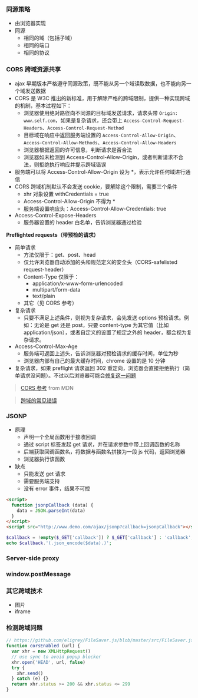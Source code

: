 ### 同源策略

- 由浏览器实现
- 同源
  + 相同的域（包括子域）
  + 相同的端口
  + 相同的协议


### CORS 跨域资源共享

- ajax 早期版本严格遵守同源政策，既不能从另一个域读取数据，也不能向另一个域发送数据
- CORS 是 W3C 推出的新标准，用于解除严格的跨域限制，提供一种实现跨域的机制，基本过程如下：
  + 浏览器使用绝对路径向不同源的目标域发送请求，请求头带 `Origin: www.self.com`，如果是复杂请求，还会带上 `Access-Control-Request-Headers`、`Access-Control-Request-Method`
  + 目标域在响应中返回服务端设置的 `Access-Control-Allow-Origin`、`Access-Control-Allow-Methods`、`Access-Control-Allow-Headers`
  + 浏览器根据返回的许可信息，判断请求是否合法
  + 浏览器如未检测到 Access-Control-Allow-Origin，或者判断请求不合法，则拒绝执行响应并提示跨域错误
- 服务端可以将 Access-Control-Allow-Origin 设为 *，表示允许任何域进行通信
- CORS 跨域机制默认不会发送 cookie，要解除这个限制，需要三个条件
  + xhr 对象设置 withCredentials = true
  + Access-Control-Allow-Origin 不得为 *
  + 服务端设置响应头：Access-Control-Allow-Credentials: true
- Access-Control-Expose-Headers
  + 服务器设置的 header 白名单，告诉浏览器通过检验


**Preflighted requests（带预检的请求）**

- 简单请求
  + 方法仅限于：get、post、head
  + 仅允许浏览器自动添加的头和规范定义的安全头（CORS-safelisted request-header）
  + Content-Type 仅限于：
    - application/x-www-form-urlencoded
    - multipart/form-data
    - text/plain
  + 其它（见 CORS 参考）
- 复杂请求
  + 只要不满足上述条件，则视为复杂请求，会先发送 options 预检请求。例如：无论是 get 还是 post，只要 content-type 为其它值（比如 application/json），或者自定义的设置了规定之外的 header，都会视为复杂请求。
- Access-Control-Max-Age
  + 服务端可返回上述头，告诉浏览器对预检请求的缓存时间，单位为秒
  + 浏览器内部有自己的最大缓存时间，chrome 设置的是 10 分钟
- 复杂请求，如果 preflight 请求返回 302 重定向，浏览器会直接拒绝执行（简单请求没问题）。不过以后浏览器可能会[修复这一问题](https://github.com/whatwg/fetch/commit/0d9a4db8bc02251cc9e391543bb3c1322fb882f2)


> [CORS 参考](https://developer.mozilla.org/en-US/docs/Web/HTTP/CORS) from MDN

> [跨域的常见错误](https://developer.mozilla.org/en-US/docs/Web/HTTP/CORS/Errors)


### JSONP

- 原理
  + 声明一个全局函数用于接收回调
  + 通过 script 标签发起 get 请求，并在请求参数中带上回调函数的名称
  + 后端获取回调函数名，将数据与函数名拼接为一段 js 代码，返回浏览器
  + 浏览器执行该函数
- 缺点
  + 只能发送 get 请求
  + 需要服务端支持
  + 没有 error 事件，结果不可控

```html
<script>
  function jsonpCallback (data) {
    data = JSON.parseInt(data)
  }
</script>
<script src="http://www.demo.com/ajax/jsonp?callback=jsonpCallback"></script>
```

```php
$callback = !empty($_GET['callback']) ? $_GET['callback'] : 'callback';
echo $callback.'(.json_encode($data).)';
```

### Server-side proxy

### window.postMessage


### 其它跨域技术

- 图片
- iframe


### 检测跨域问题

```js
// https://github.com/eligrey/FileSaver.js/blob/master/src/FileSaver.js
function corsEnabled (url) {
  var xhr = new XMLHttpRequest()
  // use sync to avoid popup blocker
  xhr.open('HEAD', url, false)
  try {
    xhr.send()
  } catch (e) {}
  return xhr.status >= 200 && xhr.status <= 299
}
```